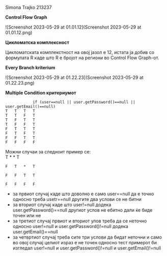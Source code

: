 Simona Trajko 213237

**Control Flow Graph**

![Screenshot 2023-05-29 at 01.01.12](Screenshot 2023-05-29 at 01.01.12.png)


**Цикломатска комплексност**

Цикломатската комплекстност на овој јазол е 12, истата ја добив со формулата R каде што R е бројот на региони во Control Flow Graph-от.

**Every Branch kriterium**
 
 ![Screenshot 2023-05-29 at 01.22.23](Screenshot 2023-05-29 at 01.22.23.png)
 
**Multiple Condition критериумот**

				if (user==null || user.getPassword()==null || user.getEmail()==null)
	T	T	T	T
	T	T	F	T
	T	F	T	T
	T	F	F	T
	F	T	T	T
	F	T	F	T
	F	F	T	T
	F	F	F	F
				
Можни случаи за следноит пример се:				
	T	*	*	T
	
	F	T	*	T
	
	F	F	T	T
	
	F	F	F	F
  
 - за првиот случај каде што доволно е само user==null да е точно односно треба usetr==null другите два услови се не битни
 - за вториот случај каде што user!=null додека user.getPassword()==null другиот услов не ебитно дали ќе биде точен или не
 - за третиот случај првиот и вториот улов треба да се неточно односно user!=null  и user.getPassword()!=null додека user.getEmail()==null 
 - за четвртиот случај треба сите три услови да бидат неточни и само во овој случај целиот израз е не точен односно тест примерот би изгледал user!=null  и user.getPassword()!=null и user.getEmail()!=null 
 
